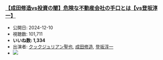 ### [【成田修造vs投資の闇】危険な不動産会社の手口とは【vs登坂淳一】](https://www.youtube.com/watch?v=Wm39W-2ROyI)
-   公開日: 2024-12-10
-   視聴数: 101,711
-   **いいね数: 1,334**
-   出演者: [クックジュリアン聖也](/rehacq_fan/people/クックジュリアン聖也 "wikilink"), [成田修造](/rehacq_fan/people/成田修造 "wikilink"), [登坂淳一](/rehacq_fan/people/登坂淳一 "wikilink")
- [![](https://img.youtube.com/vi/Wm39W-2ROyI/hqdefault.jpg)](https://www.youtube.com/watch?v=Wm39W-2ROyI)
